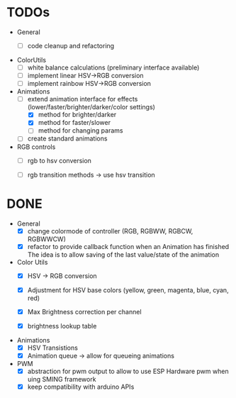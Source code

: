 # TODOs
- General
  - [ ] code cleanup and refactoring


- ColorUtils
  - [ ] white balance calculations (preliminary interface available)
  - [ ] implement linear HSV->RGB conversion 
  - [ ] implement rainbow HSV->RGB conversion

- Animations
  - [ ] extend animation interface for effects (lower/faster/brighter/darker/color settings)
  	- [x] method for brighter/darker
  	- [x] method for faster/slower
  	- [ ] method for changing params
  - [ ] create standard animations 

- RGB controls
  - [ ] rgb to hsv conversion
  - [ ] rgb transition methods -> use hsv transition


# DONE
- General
  - [x] change colormode of controller (RGB, RGBWW, RGBCW, RGBWWCW)
  - [x] refactor to provide callback function when an Animation has finished 
    The idea is to allow saving of the last value/state of the animation
    
- Color Utils
  - [x] HSV -> RGB conversion
  - [x] Adjustment for HSV base colors (yellow, green, magenta, blue, cyan, red)
  - [x] Max Brightness correction per channel
  - [x] brightness lookup table
  

- Animations
  - [x] HSV Transistions
  - [x] Animation queue -> allow for queueing animations 

- PWM
  - [x] abstraction for pwm output to allow to use ESP Hardware pwm when uing SMING framework
  - [x] keep compatibility with arduino APIs
